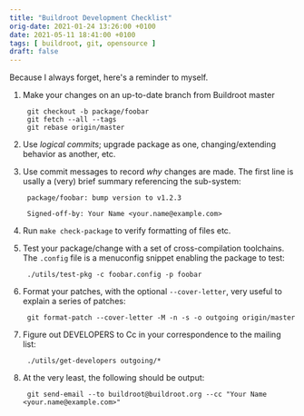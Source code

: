 ```yaml
---
title: "Buildroot Development Checklist"
orig-date: 2021-01-24 13:26:00 +0100
date: 2021-05-11 18:41:00 +0100
tags: [ buildroot, git, opensource ]
draft: false
---
```


Because I always forget, here's a reminder to myself.

1. Make your changes on an up-to-date branch from Buildroot master

        git checkout -b package/foobar
        git fetch --all --tags
        git rebase origin/master

2. Use *logical commits*; upgrade package as one, changing/extending
   behavior as another, etc.

3. Use commit messages to record *why* changes are made.  The first
   line is usally a (very) brief summary referencing the sub-system:
   
        package/foobar: bump version to v1.2.3

        Signed-off-by: Your Name <your.name@example.com>

4.  Run `make check-package` to verify formatting of files etc.

5. Test your package/change with a set of cross-compilation toolchains.
   The `.config` file is a menuconfig snippet enabling the package to
   test:

        ./utils/test-pkg -c foobar.config -p foobar

6. Format your patches, with the optional `--cover-letter`, very useful
   to explain a series of patches:

        git format-patch --cover-letter -M -n -s -o outgoing origin/master

7. Figure out DEVELOPERS to Cc in your correspondence to the mailing list:

        ./utils/get-developers outgoing/*

8. At the very least, the following should be output:

        git send-email --to buildroot@buildroot.org --cc "Your Name <your.name@example.com>"

